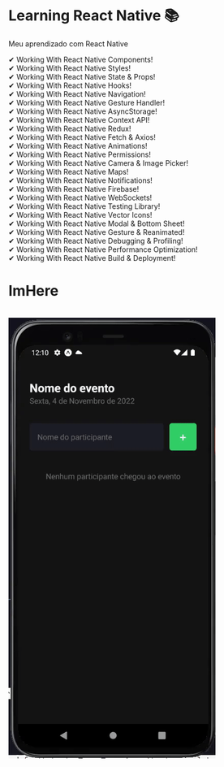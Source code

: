 # Learning React Native 📚
 Meu aprendizado com React Native

✔ Working With React Native Components! <br>
✔ Working With React Native Styles! <br>
✔ Working With React Native State & Props! <br>
✔ Working With React Native Hooks! <br>
✔ Working With React Native Navigation! <br>
✔ Working With React Native Gesture Handler! <br>
✔ Working With React Native AsyncStorage! <br>
✔ Working With React Native Context API! <br>
✔ Working With React Native Redux! <br>
✔ Working With React Native Fetch & Axios! <br>
✔ Working With React Native Animations! <br>
✔ Working With React Native Permissions! <br>
✔ Working With React Native Camera & Image Picker! <br>
✔ Working With React Native Maps! <br>
✔ Working With React Native Notifications! <br>
✔ Working With React Native Firebase! <br>
✔ Working With React Native WebSockets! <br>
✔ Working With React Native Testing Library! <br>
✔ Working With React Native Vector Icons! <br>
✔ Working With React Native Modal & Bottom Sheet! <br>
✔ Working With React Native Gesture & Reanimated! <br>
✔ Working With React Native Debugging & Profiling! <br>
✔ Working With React Native Performance Optimization! <br>
✔ Working With React Native Build & Deployment! <br>


<div>

  <h1> ImHere </h1>
  <br/>

  <a href="https://github.com/SyLu4N/learn-react-native">
   <img src="/imhere/demos/imhere_gif.gif" alt="Gif do Projeto" />
  </a>
</div>
<br/>
<br/>

